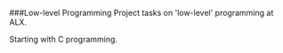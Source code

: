 ###Low-level Programming
Project tasks on 'low-level' programming at ALX.

Starting with C programming.
